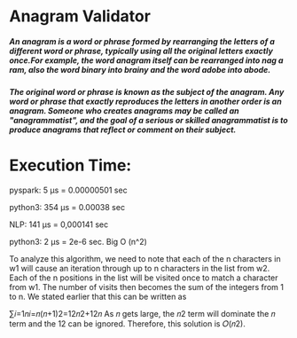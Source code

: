 # Anagram Validator

##### An anagram is a word or phrase formed by rearranging the letters of a different word or phrase, typically using all the original letters exactly once.For example, the word anagram itself can be rearranged into nag a ram, also the word binary into brainy and the word adobe into abode.

##### The original word or phrase is known as the subject of the anagram. Any word or phrase that exactly reproduces the letters in another order is an anagram. Someone who creates anagrams may be called an "anagrammatist", and the goal of a serious or skilled anagrammatist is to produce anagrams that reflect or comment on their subject.

# Execution Time:

pyspark: 
5 µs = 0.00000501 sec

python3:
354 µs = 0.00038 sec

NLP: 
141 µs = 0,000141 sec

python3: 
2 µs = 2e-6 sec. Big O (n^2) 

To analyze this algorithm, we need to note that each of the n characters in w1 will cause an iteration through up to n characters in the list from w2. Each of the n positions in the list will be visited once to match a character from w1. The number of visits then becomes the sum of the integers from 1 to n. We stated earlier that this can be written as

∑𝑖=1𝑛𝑖=𝑛(𝑛+1)2=12𝑛2+12𝑛
As 𝑛 gets large, the 𝑛2 term will dominate the 𝑛 term and the 12 can be ignored. Therefore, this solution is 𝑂(𝑛2).
